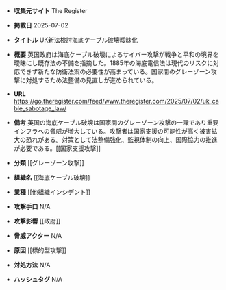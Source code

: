 - **収集元サイト**
The Register

- **掲載日**
2025-07-02

- **タイトル**
UK新法検討海底ケーブル破壊曖昧化

- **概要**
英国政府は海底ケーブル破壊によるサイバー攻撃が戦争と平和の境界を曖昧にし既存法の不備を指摘した。1885年の海底電信法は現代のリスクに対応できず新たな防衛法案の必要性が高まっている。国家間のグレーゾーン攻撃に対処するため法整備の見直しが進められている。

- **URL**
https://go.theregister.com/feed/www.theregister.com/2025/07/02/uk_cable_sabotage_law/

- **備考**
英国の海底ケーブル破壊は国家間のグレーゾーン攻撃の一環であり重要インフラへの脅威が増大している。攻撃者は国家支援の可能性が高く被害拡大の恐れがある。対策として法整備強化、監視体制の向上、国際協力の推進が必要である。[[国家支援攻撃]]

- **分類**
[[グレーゾーン攻撃]]

- **組織名**
[[海底ケーブル破壊]]

- **業種**
[[他組織インシデント]]

- **攻撃手口**
N/A

- **攻撃影響**
[[政府]]

- **脅威アクター**
N/A

- **原因**
[[標的型攻撃]]

- **対処方法**
N/A

- **ハッシュタグ**
N/A
